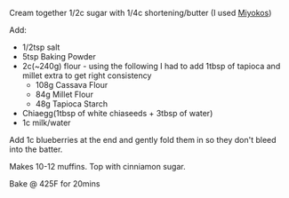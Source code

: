 Cream together 1/2c sugar with 1/4c shortening/butter (I used [Miyokos](https://www.miyokos.com/products/european-style-plant-milk-butter-unsalted))

Add:
- 1/2tsp salt
- 5tsp Baking Powder
- 2c(~240g) flour - using the following I had to add 1tbsp of tapioca and millet extra to get right consistency 
  - 108g Cassava Flour
  - 84g Millet Flour
  - 48g Tapioca Starch
- Chiaegg(1tbsp of white chiaseeds + 3tbsp of water)
- 1c milk/water

Add 1c blueberries at the end and gently fold them in so they don't bleed into the batter. 

Makes 10-12 muffins. Top with cinniamon sugar.

Bake @ 425F for 20mins
